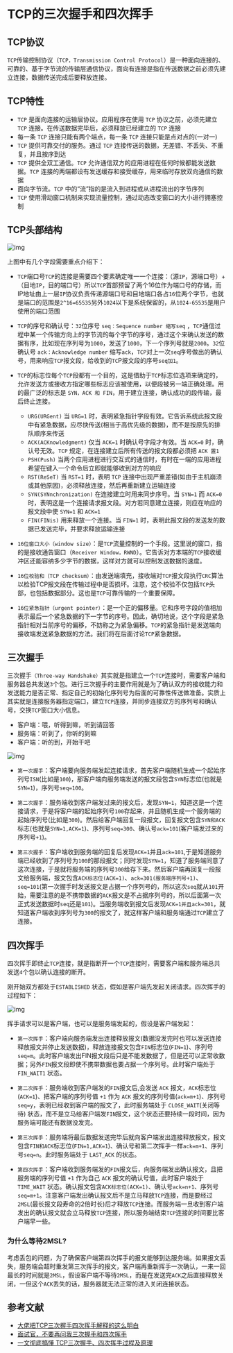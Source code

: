 # TCP的三次握手和四次挥手

## TCP协议
`TCP`传输控制协议（`TCP，Transmission Control Protocol`）是一种面向连接的、可靠的、基于字节流的传输层通信协议，面向有连接是指在传送数据之前必须先建立连接，数据传送完成后要释放连接。

## TCP特性

- `TCP` 是面向连接的运输层协议。应用程序在使用 `TCP` 协议之前，必须先建立 `TCP` 连接。在传送数据完毕后，必须释放已经建立的 `TCP` 连接
- 每一条 `TCP` 连接只能有两个端点，每一条 `TCP` 连接只能是点对点的(一对一)
- `TCP` 提供可靠交付的服务。通过 `TCP` 连接传送的数据，无差错、不丢失、不重复，并且按序到达
- `TCP` 提供全双工通信。`TCP` 允许通信双方的应用进程在任何时候都能发送数据。`TCP` 连接的两端都设有发送缓存和接受缓存，用来临时存放双向通信的数据
- 面向字节流。`TCP` 中的“流”指的是流入到进程或从进程流出的字节序列
- `TCP` 使用滑动窗口机制来实现流量控制，通过动态改变窗口的大小进行拥塞控制

## TCP头部结构

![img](./img/tcp.png)

上图中有几个字段需要重点介绍下：

- `TCP`端口号`TCP`的连接是需要四个要素确定唯一一个连接：（源`IP`，源端口号）+ （目地`IP`，目的端口号）所以`TCP`首部预留了两个16位作为端口号的存储，而IP地址由上一层`IP`协议负责传递源端口号和目地端口各占`16`位两个字节，也就是端口的范围是`2^16=65535`另外`1024`以下是系统保留的，从`1024-65535`是用户使用的端口范围
- `TCP`的序号和确认号：`32`位序号 `seq：Sequence number 缩写seq` ，`TCP`通信过程中某一个传输方向上的字节流的每个字节的序号，通过这个来确认发送的数据有序，比如现在序列号为`1000`，发送了`1000`，下一个序列号就是`2000`。`32`位确认号 `ack：Acknowledge number` 缩写`ack`，`TCP`对上一次`seq`序号做出的确认号，用来响应`TCP`报文段，给收到的`TC`P报文段的序号`seq加1`。
- `TCP`的标志位每个`TCP`段都有一个目的，这是借助于`TCP`标志位选项来确定的，允许发送方或接收方指定哪些标志应该被使用，以便段被另一端正确处理。用的最广泛的标志是 `SYN，ACK 和 FIN`，用于建立连接，确认成功的段传输，最后终止连接。

    *  `URG(URGent)` 当 `URG=1` 时，表明紧急指针字段有效。它告诉系统此报文段中有紧急数据，应尽快传送(相当于高优先级的数据)，而不是按原先的排队顺序来传送
    *  `ACK(ACKnowledgment)` 仅当 `ACK=1` 时确认号字段才有效。当 `ACK=0` 时，确认号无效。`TCP` 规定，在连接建立后所有传送的报文段都必须把 `ACK 置1`
    *  `PSH(Push)` 当两个应用进程进行交互式的通信时，有时在一端的应用进程希望在键入一个命令后立即就能够收到对方的响应
    *  `RST(ReSeT)` 当 `RST=1` 时，表明 `TCP` 连接中出现严重差错(如由于主机崩溃或其他原因)，必须释放连接，然后再重新建立运输连接
    *  `SYN(SYNnchronization)` 在连接建立时用来同步序号。当 `SYN=1` 而 `ACK=0` 时，表明这是一个连接请求报文段。对方若同意建立连接，则应在响应的报文段中使 `SYN=1` 和 `ACK=1`
    *  `FIN(FINis)` 用来释放一个连接。当 `FIN=1` 时，表明此报文段的发送发的数据已发送完毕，并要求释放运输连接

- `16位窗口大小（window size）`：是`TCP`流量控制的一个手段。这里说的窗口，指的是接收通告窗口（`Receiver Window，RWND`）。它告诉对方本端的`TCP`接收缓冲区还能容纳多少字节的数据，这样对方就可以控制发送数据的速度。

- `16位校验和（TCP checksum）`：由发送端填充，接收端对`TCP`报文段执行`CRC`算法以检验TCP报文段在传输过程中是否损坏。注意，这个校验不仅包括`TCP`头部，也包括数据部分。这也是`TCP`可靠传输的一个重要保障。

- `16位紧急指针（urgent pointer）`：是一个正的偏移量。它和序号字段的值相加表示最后一个紧急数据的下一字节的序号。因此，确切地说，这个字段是紧急指针相对当前序号的偏移，不妨称之为紧急偏移。`TCP`的紧急指针是发送端向接收端发送紧急数据的方法。我们将在后面讨论`TCP`紧急数据。


## 三次握手

三次握手`（Three-way Handshake）`其实就是指建立一个`TCP`连接时，需要客户端和服务器总共发送`3`个包。进行三次握手的主要作用就是为了确认双方的接收能力和发送能力是否正常、指定自己的初始化序列号为后面的可靠性传送做准备。实质上其实就是连接服务器指定端口，建立`TCP`连接，并同步连接双方的序列号和确认号，交换`TCP`窗口大小信息。

- 客户端：喂，听得到嘛，听到请回答
- 服务端：听到了，你听的到嘛
- 客户端：听的到，开始干吧

![img](./img/tcp-three.png)

- `第一次握手`：客户端要向服务端发起连接请求，首先客户端随机生成一个起始序列号`ISN`(比如是`100`)，那客户端向服务端发送的报文段包含`SYN`标志位(也就是`SYN=1`)，序列号`seq=100`。

- `第二次握手`：服务端收到客户端发过来的报文后，发现`SYN=1`，知道这是一个连接请求，于是将客户端的起始序列号`100`存起来，并且随机生成一个服务端的起始序列号(比如是`300`)。然后给客户端回复一段报文，回复报文包含`SYN和ACK`标志(也就是`SYN=1,ACK=1`)、序列号`seq=300`、确认号`ack=101`(客户端发过来的序列号`+1`)。

- `第三次握手`：客户端收到服务端的回复后发现`ACK=1`并且`ack=101`,于是知道服务端已经收到了序列号为`100`的那段报文；同时发现`SYN=1`，知道了服务端同意了这次连接，于是就将服务端的序列号`300`给存下来。然后客户端再回复一段报文给服务端，报文包含`ACK标志位(ACK=1)`、`ack=301(服务端序列号+1)`、`seq=101`(第一次握手时发送报文是占据一个序列号的，所以这次`seq`就从`101`开始，需要注意的是不携带数据的`ACK`报文是不占据序列号的，所以后面第一次正式发送数据时`seq`还是`101`)。当服务端收到报文后发现`ACK=1并且ack=301`，就知道客户端收到序列号为`300`的报文了，就这样客户端和服务端通过`TCP`建立了连接。

## 四次挥手

四次挥手即终止`TCP`连接，就是指断开一个`TCP`连接时，需要客户端和服务端总共发送`4`个包以确认连接的断开。

刚开始双方都处于`ESTABLISHED` 状态，假如是客户端先发起关闭请求。四次挥手的过程如下：

![img](./img/tcp-four.png)

挥手请求可以是客户端，也可以是服务端发起的，假设是客户端发起：

- `第一次挥手`：客户端向服务端发出连接释放报文(数据没发完时也可以发送连接释放报文并停止发送数据)，释放连接报文包含`FIN`标志位(`FIN=1`)、序列号`seq=m`。此时客户端发出FIN报文段后只是不能发数据了，但是还可以正常收数据；另外`FIN`报文段即使不携带数据也要占据一个序列号。此时客户端处于 `FIN_WAIT1` 状态。

- `第二次挥手`：服务端收到客户端发的`FIN`报文后,会发送 `ACK` 报文，`ACK`标志位(`ACK=1`)、把客户端的序列号值 `+1` 作为 `ACK` 报文的序列号值(`ack=m+1`)、序列号`seq=y`，表明已经收到客户端的报文了，此时服务端处于 `CLOSE_WAIT`(关闭等待) 状态，而不是立马给客户端发`FIN`报文，这个状态还要持续一段时间，因为服务端可能还有数据没发完。

- `第三次挥手`：服务端将最后数据发送完毕后就向客户端发出连接释放报文，报文包含`FIN和ACK`标志位(`FIN=1,ACK=1`)、确认号和第二次挥手一样`ack=m+1`、序列号`seq=n`。此时服务端处于 `LAST_ACK` 的状态。

- `第四次挥手`：客户端收到服务端发的`FIN`报文后，向服务端发出确认报文，且把服务端的序列号值 `+1` 作为自己 `ACK` 报文的确认号值，此时客户端处于 `TIME_WAIT` 状态。确认报文包含`ACK标志位(ACK=1)`、确认号`ack=n+1`、序列号`seq=m+1`。注意客户端发出确认报文后不是立马释放`TCP`连接，而是要经过`2MSL`(最长报文段寿命的2倍时长)后才释放`TCP`连接。而服务端一旦收到客户端发出的确认报文就会立马释放`TCP`连接，所以服务端结束`TCP`连接的时间要比客户端早一些。

### 为什么等待2MSL?

考虑丢包的问题，为了确保客户端第四次挥手的报文能够到达服务端。如果报文丢失，服务端会超时重发第三次挥手的报文，客户端再重新挥手一次确认，一来一回最长的时间就是`2MSL`，假设客户端不等待`2MSL`，而是在发送完`ACK`之后直接释放关闭，一但这个`ACK`丢失的话，服务器就无法正常的进入关闭连接状态。


## 参考文献
- [大佬把TCP三次握手四次挥手解释的这么明白](https://bbs.huaweicloud.com/blogs/170508)
- [面试官，不要再问我三次握手和四次挥手](https://yuanrengu.com/2020/77eef79f.html) 
- [一文彻底搞懂 TCP三次握手、四次挥手过程及原理](https://juejin.cn/post/6844904070000410631) 